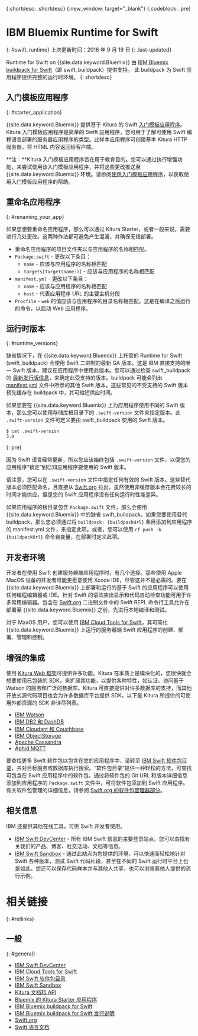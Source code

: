 {:shortdesc: .shortdesc}
{:new_window: target="_blank"}
{:codeblock: .pre}


# IBM Bluemix Runtime for Swift
{: #swift_runtime}
上次更新时间：2016 年 9 月 19 日
{: .last-updated}

Runtime for Swift on {{site.data.keyword.Bluemix}} 由 [IBM Bluemix buildpack for Swift](https://github.com/IBM-Swift/swift-buildpack)（即 swift_buildpack）提供支持。
此 buildpack 为 Swift 应用程序提供完整的运行时环境。
{: shortdesc}

## 入门模板应用程序
{: #starter_application}

{{site.data.keyword.Bluemix}} 提供基于 Kitura 的 Swift [入门模板应用程序](https://github.com/IBM-Swift/Kitura-Starter-Bluemix)。Kitura 入门模板应用程序是简单的 Swift 应用程序，您可用于了解可使用 Swift 编程语言部署的服务器应用程序的类型。此样本应用程序可创建基本 Kitura HTTP 服务器，将 HTML 内容返回给客户端。

**注：**Kitura 入门模板应用程序旨在用于教育目的。您可以通过执行增强功能，来尝试使用该入门模板应用程序，并将这些更改推送至 {{site.data.keyword.Bluemix}} 环境。请参阅[使用入门模板应用程序](../../cfapps/starter_app_usage.html)，以获取使用入门模板应用程序的帮助。

## 重命名应用程序
{: #renaming_your_app}

如果您想要重命名应用程序，那么可以通过 Kitura Starter，或者一般来说，需要进行几处更改。这两种作法都可避免产生混淆，并确保无错部署。

- 重命名应用程序的项目文件夹以与应用程序的名称相匹配。
- `Package.swift` - 更改以下条目：
    - `name` - 应该与应用程序的名称相匹配
    - `targets[Target(name:)]` - 应该与应用程序的名称相匹配
- `manifest.yml` - 更改以下条目：
    - `name` - 应该与应用程序的名称相匹配
    - `host` - 代表应用程序 URL 的主要主机分段
- `Procfile` - `web` 的值应该与应用程序的目录名称相匹配。这是在编译之后运行的命令，以启动 Web 应用程序。


## 运行时版本
{: #runtime_versions}

缺省情况下，在 {{site.data.keyword.Bluemix}} 上托管的 Runtime for Swift (swift_buildpack) 会使用 Swift 二进制的最新 GA 版本。这是 IBM 直接支持的唯一 Swift 版本，建议在应用程序中使用此版本。您可以通过检查 swift_buildpack 的 [最新发行版信息](https://github.com/IBM-Swift/swift-buildpack/releases)，来确定此受支持的版本。buildpack 可能会列出 [manifest.yml](https://github.com/IBM-Swift/swift-buildpack/blob/master/manifest.yml) 文件中所示的其他 Swift 版本。这些常见的不受支持的 Swift 版本预先缓存在 buildpack 中，其可缩短供应时间。

如果您要在 {{site.data.keyword.Bluemix}} 上为应用程序使用不同的 Swift 版本，那么您可以使用存储库根目录下的 `.swift-version` 文件来指定版本。此 `.swift-version` 文件可定义要由 swift_buildpack 使用的 Swift 版本。

```
$ cat .swift-version
3.0
```
{: pre}

因为 Swift 语言经常更新，所以您应该始终包括 `.swift-version` 文件，以便您的应用程序“锁定”到已知应用程序要使用的 Swift 版本。

请注意，您可以在 `.swift-version` 文件中指定任何有效的 Swift 版本。这些替代版本必须匹配命名，且直接从 [Swift.org](https://swift.org/download/) 拉出。虽然使用非缓存版本会花费较长的时间才能供应，但是您的 Swift 应用程序没有任何运行时性能差异。

如果应用程序的根目录包含 `Package.swift` 文件，那么会使用 {{site.data.keyword.Bluemix}} 中的缺省 swift_buildpack。如果您要使用替代 buildpack，那么您必须通过将 `buildpack: {buildpackUrl}` 条目添加到应用程序的 manifest.yml 文件，来指定此项。或者，您可以使用 `cf push -b {buildpackUrl}` 命令自变量，在部署时定义此项。


## 开发者环境

开发者在使用 Swift 创建服务器端应用程序时，有几个选择。那些使用 Apple MacOS 设备的开发者可能更愿意使用 Xcode IDE，尽管这并不是必需的。要在 {{site.data.keyword.Bluemix}} 上部署和运行的基于 Swift 的应用程序可以使用任何编程编辑器或 IDE。针对 Swift 的语法突出显示和代码自动检查功能可用于许多常用编辑器。包含在 [Swift.org](https://swift.org/) 二进制文件中的 Swift REPL 命令行工具允许在部署至 {{site.data.keyword.Bluemix}} 之前，先进行本地编译和测试。

对于 MaxOS 用户，您可以使用 [IBM Cloud Tools for Swift](http://cloudtools.bluemix.net/)，其可简化 {{site.data.keyword.Bluemix}} 上运行的服务器端 Swift 应用程序的创建、部署、管理和控制。  


## 增强的集成

使用 [Kitura Web 框架](http://ibm-swift.github.io/Kitura/)可提供许多功能。Kitura 在本质上是模块化的，您很快就会想要使用已包装的 SDK，来扩展其功能，以提供各种特性，如认证、访问基于 Watson 的服务和广泛的数据库。Kitura 可直接提供对许多数据库的支持，而其他开放式源代码项目也会为许多数据库平台提供 SDK。以下是 Kitura 所提供的可使用外部资源的 SDK 非详尽列表。

- [IBM Watson](https://swiftpkgs.ng.bluemix.net/package/IBM-Swift/swift-watson-sdk)
- [IBM DB2 和 DashDB](https://swiftpkgs.ng.bluemix.net/package/IBM-DTeam/swift-for-db2)
- [IBM Cloudant 和 Couchbase](https://swiftpkgs.ng.bluemix.net/package/cloudant/swift-cloudant)
- [IBM ObjectStorage](https://swiftpkgs.ng.bluemix.net/package/ibm-bluemix-mobile-services/bluemix-objectstorage-serversdk-swift)
- [Apache Cassandra](https://swiftpkgs.ng.bluemix.net/package/IBM-Swift/Kassandra)
- [Aphid MQTT](https://swiftpkgs.ng.bluemix.net/package/IBM-Swift/Aphid)

要查找更多 Swift 软件包以包含在您的应用程序中，请转至 [IBM Swift 软件包目录](https://swiftpkgs.ng.bluemix.net/)，并对目标服务或数据库执行搜索。“软件包目录”提供一种轻松的方法，可查找可包含在 Swift 应用程序中的软件包。通过将软件包的 Git URL 和版本详细信息添加到应用程序的 `Package.swift` 文件中，可将软件包添加到 Swift 应用程序。有关软件包管理的详细信息，请参阅 [Swift.org 的软件包管理器部分](https://swift.org/package-manager/)。


## 相关信息

IBM 还提供其他在线工具，可供 Swift 开发者使用。
- [IBM Swift DevCenter](https://developer.ibm.com/swift/) - 所有 IBM Swift 信息的主要登录站点。您可以查找有关我们的产品、博客、社交活动、文档等信息。
- [IBM Swift Sandbox](https://swiftlang.ng.bluemix.net/) - 通过此站点为您提供的环境，可以快速而轻松地针对 Swift 各种版本，测试 Swift 代码片段，甚至在不同的 Swift 运行时平台上也是如此。您还可以保存代码样本并与其他人共享，也可以浏览其他人提供的流行示例。


# 相关链接
{: #rellinks}
## 一般
{: #general}
* [IBM Swift DevCenter](https://developer.ibm.com/swift/)
* [IBM Cloud Tools for Swift](http://cloudtools.bluemix.net/)
* [IBM Swift 软件包目录](https://swiftpkgs.ng.bluemix.net/)
* [IBM Swift Sandbox](https://swiftlang.ng.bluemix.net/)
* [Kitura 文档和 API](http://ibm-swift.github.io/Kitura/)
* [Bluemix 的 Kitura Starter 应用程序](https://github.com/IBM-Swift/Kitura-Starter-Bluemix)
* [IBM Bluemix buildpack for Swift](https://github.com/IBM-Swift/swift-buildpack)
* [IBM Bluemix buildpack for Swift 发行说明](https://github.com/IBM-Swift/swift-buildpack/releases)
* [Swift.org](https://swift.org/)
* [Swift 语言文档](https://swift.org/documentation)
